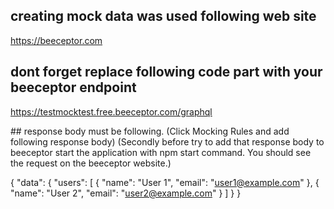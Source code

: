 ## creating mock data was used following web site

https://beeceptor.com

## dont forget replace following code part with your beeceptor endpoint

https://testmocktest.free.beeceptor.com/graphql


## response body must be following. (Click Mocking Rules and add following response body) (Secondly before try to add that response body to beeceptor start the application with npm start command. You should see the request on the beeceptor website.)

{
  "data": {
    "users": [
      {
        "name": "User 1",
        "email": "user1@example.com"
      },
      {
        "name": "User 2",
        "email": "user2@example.com"
      }
    ]
  }
}
